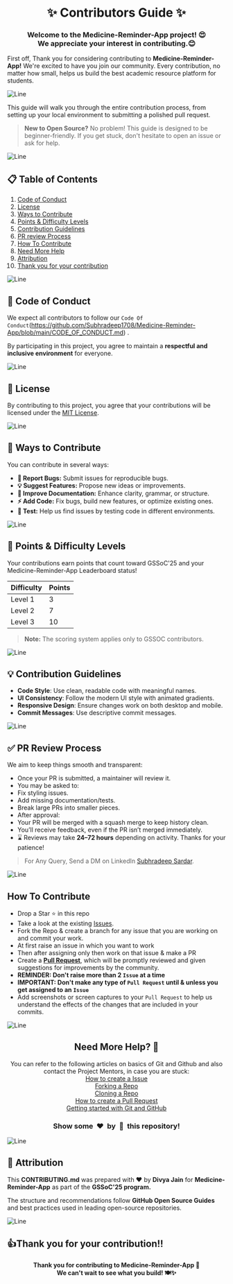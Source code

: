 <h1 align="center">✨ Contributors Guide ✨</h1>

<h3 align="center">Welcome to the Medicine-Reminder-App project! 😍<br>
We appreciate your interest in contributing.😊<br> </h3>

First off, Thank you for considering contributing to **Medicine-Reminder-App!** We're excited to have you join our community. Every contribution, no matter how small, helps us build the best academic resource platform for students.

![Line](https://user-images.githubusercontent.com/85225156/171937799-8fc9e255-9889-4642-9c92-6df85fb86e82.gif)

This guide will walk you through the entire contribution process, from setting up your local environment to submitting a polished pull request.

> **New to Open Source?** No problem! This guide is designed to be beginner-friendly. If you get stuck, don't hesitate to open an issue or ask for help.

![Line](https://user-images.githubusercontent.com/85225156/171937799-8fc9e255-9889-4642-9c92-6df85fb86e82.gif)

## 📋 Table of Contents

1. [Code of Conduct](#-code-of-conduct)
2. [License](#-license)
3. [Ways to Contribute](#-ways-to-contribute)
4. [Points & Difficulty Levels](#-points--difficulty-levels)
5. [Contribution Guidelines](#-contribution-guidelines)
6. [PR review Process](#-pr-review-process)
7. [How To Contribute](#-how-to-contribute)
8. [Need More Help](#-need-more-help)
9. [Attribution](#-attribution)
10. [Thank you for your contribution](#thank-you-for-your-contribution)

![Line](https://user-images.githubusercontent.com/85225156/171937799-8fc9e255-9889-4642-9c92-6df85fb86e82.gif)

## 📜 Code of Conduct

We expect all contributors to follow our `Code Of Conduct`(https://github.com/Subhradeep1708/Medicine-Reminder-App/blob/main/CODE_OF_CONDUCT.md) .

By participating in this project, you agree to maintain a **respectful and inclusive environment** for everyone.

![Line](https://user-images.githubusercontent.com/85225156/171937799-8fc9e255-9889-4642-9c92-6df85fb86e82.gif)

## 📜 License

By contributing to this project, you agree that your contributions will be licensed under the [MIT License](https://github.com/Subhradeep1708/Medicine-Reminder-App/blob/main/LICENSE).

![Line](https://user-images.githubusercontent.com/85225156/171937799-8fc9e255-9889-4642-9c92-6df85fb86e82.gif)

## 🤝 Ways to Contribute
You can contribute in several ways:
- **🐞 Report Bugs:** Submit issues for reproducible bugs.
- **💡 Suggest Features:** Propose new ideas or improvements.
- **📖 Improve Documentation:** Enhance clarity, grammar, or structure.
- **⚡ Add Code:** Fix bugs, build new features, or optimize existing ones.
- **🧪 Test:** Help us find issues by testing code in different environments.

![Line](https://user-images.githubusercontent.com/85225156/171937799-8fc9e255-9889-4642-9c92-6df85fb86e82.gif)

## 🎯 Points & Difficulty Levels

Your contributions earn points that count toward GSSoC'25 and your Medicine-Reminder-App Leaderboard status!

| Difficulty | Points |
| :--------- | :----- |
| Level 1 | 3 |
| Level 2 | 7 |
| Level 3 | 10  |

> **Note:** The scoring system applies only to GSSOC contributors.

![Line](https://user-images.githubusercontent.com/85225156/171937799-8fc9e255-9889-4642-9c92-6df85fb86e82.gif)

## 💡 Contribution Guidelines

* **Code Style**: Use clean, readable code with meaningful names.
* **UI Consistency**: Follow the modern UI style with animated gradients.
* **Responsive Design**: Ensure changes work on both desktop and mobile.
* **Commit Messages**: Use descriptive commit messages.

![Line](https://user-images.githubusercontent.com/85225156/171937799-8fc9e255-9889-4642-9c92-6df85fb86e82.gif)

## ✅ PR Review Process

We aim to keep things smooth and transparent:

* Once your PR is submitted, a maintainer will review it.
* You may be asked to:
 * Fix styling issues.
 * Add missing documentation/tests.
 * Break large PRs into smaller pieces.
* After approval:
 * Your PR will be merged with a squash merge to keep history clean.
 * You’ll receive feedback, even if the PR isn’t merged immediately.
* ⌛ Reviews may take **24–72 hours** depending on activity. Thanks for your patience!

 > For Any Query, Send a DM on LinkedIn [Subhradeep Sardar](https://www.linkedin.com/in/subhradeep-sardar/).

![Line](https://user-images.githubusercontent.com/85225156/171937799-8fc9e255-9889-4642-9c92-6df85fb86e82.gif)

## How To Contribute

- Drop a Star ⭐ in this repo
- Take a look at the existing [Issues](https://github.com/Subhradeep1708/Medicine-Reminder-App/issues). 
- Fork the Repo & create a branch for any issue that you are working on and commit your work.
- At first raise an issue in which you want to work
- Then after assigning only then work on that issue & make a PR 
- Create a [**Pull Request**](https://github.com/Subhradeep1708/Medicine-Reminder-App/pulls), which will be promptly reviewed and given suggestions for improvements by the community.
- **REMINDER: Don't raise more than 2 `Issue` at a time**
- **IMPORTANT: Don't make any type of `Pull Request` until & unless you get assigned to an `Issue`**
- Add screenshots or screen captures to your `Pull Request` to help us understand the effects of the changes that are included in your commits.

![Line](https://user-images.githubusercontent.com/85225156/171937799-8fc9e255-9889-4642-9c92-6df85fb86e82.gif)

<h2 align="center">Need More Help? 🤔</h1>

<p align="center"> You can refer to the following articles on basics of Git and Github and also contact the Project Mentors, in case you are stuck: <br>
  <a href="https://help.github.com/en/desktop/contributing-to-projects/creating-an-issue-or-pull-request">How to create a Issue</a> <br>
  <a href="https://help.github.com/en/github/getting-started-with-github/fork-a-repo">Forking a Repo</a> <br>
  <a href="https://docs.github.com/en/get-started/quickstart/fork-a-repo#cloning-your-forked-repository">Cloning a Repo</a> <br>
  <a href="https://opensource.com/article/19/7/create-pull-request-github">How to create a Pull Request</a> <br>
  <a href="https://docs.github.com/get-started">Getting started with Git and GitHub</a> <br>
</p>

<h3 align="center">Show some &nbsp;❤️&nbsp; by &nbsp;🌟&nbsp; this repository!</h3>

![Line](https://user-images.githubusercontent.com/85225156/171937799-8fc9e255-9889-4642-9c92-6df85fb86e82.gif)

## 🏅 Attribution

This **CONTRIBUTING.md** was prepared with **❤️** by **Divya Jain** for **Medicine-Reminder-App** as part of the **GSSoC'25 program.**

The structure and recommendations follow **GitHub Open Source Guides** and best practices used in leading open-source repositories.

![Line](https://user-images.githubusercontent.com/85225156/171937799-8fc9e255-9889-4642-9c92-6df85fb86e82.gif)

## 👍Thank you for your contribution!!

<h4 align="center">
Thank you for contributing to Medicine-Reminder-App 🌟
 <br>
We can't wait to see what you build! 🍽️✨
</h4>